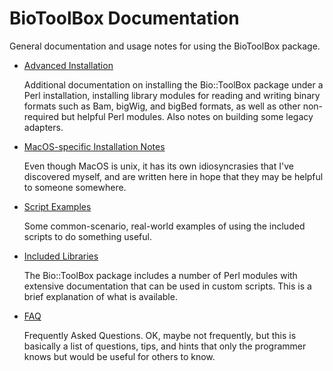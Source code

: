# BioToolBox Documentation

General documentation and usage notes for using the BioToolBox package.

- [Advanced Installation](AdvancedInstallation.md)

	Additional documentation on installing the Bio::ToolBox package under a Perl 
	installation, installing library modules for reading and writing binary formats 
	such as Bam, bigWig, and bigBed formats, as well as other non-required but 
	helpful Perl modules. Also notes on building some legacy adapters.

- [MacOS-specific Installation Notes](MacOSNotes.md)

	Even though MacOS is unix, it has its own idiosyncrasies that I've discovered 
	myself, and are written here in hope that they may be helpful to someone somewhere.

- [Script Examples](Scripts.md)

	Some common-scenario, real-world examples of using the included scripts to do 
	something useful.

- [Included Libraries](Libraries.md)

	The Bio::ToolBox package includes a number of Perl modules with extensive 
	documentation that can be used in custom scripts. This is a brief explanation of 
	what is available.

- [FAQ](FAQ.md)

	Frequently Asked Questions. OK, maybe not frequently, but this is basically a 
	list of questions, tips, and hints that only the programmer knows but would be 
	useful for others to know.

	
